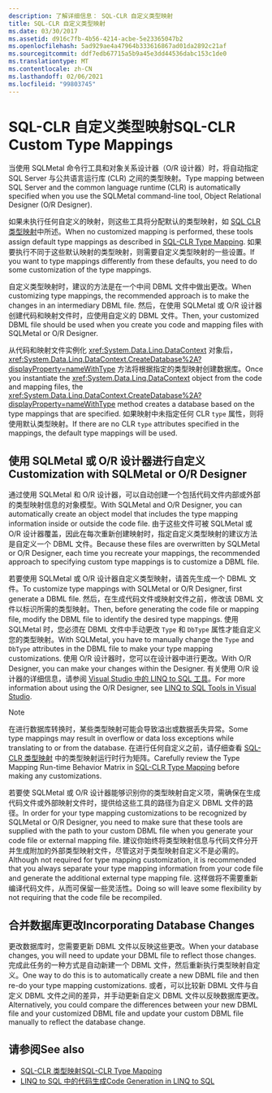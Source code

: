 ```yaml
---
description: 了解详细信息： SQL-CLR 自定义类型映射
title: SQL-CLR 自定义类型映射
ms.date: 03/30/2017
ms.assetid: d916c7fb-4b56-4214-acbe-5e23365047b2
ms.openlocfilehash: 5ad929ae4a47964b333616867ad01da2892c21af
ms.sourcegitcommit: ddf7edb67715a5b9a45e3dd44536dabc153c1de0
ms.translationtype: MT
ms.contentlocale: zh-CN
ms.lasthandoff: 02/06/2021
ms.locfileid: "99803745"
---
```

# <a name="sql-clr-custom-type-mappings"></a><span data-ttu-id="b5e5d-103">SQL-CLR 自定义类型映射</span><span class="sxs-lookup"><span data-stu-id="b5e5d-103">SQL-CLR Custom Type Mappings</span></span>

<span data-ttu-id="b5e5d-104">当使用 SQLMetal 命令行工具和对象关系设计器（O/R 设计器）时，将自动指定 SQL Server 与公共语言运行库 (CLR) 之间的类型映射。</span><span class="sxs-lookup"><span data-stu-id="b5e5d-104">Type mapping between SQL Server and the common language runtime (CLR) is automatically specified when you use the SQLMetal command-line tool, Object Relational Designer (O/R Designer).</span></span>  
  
 <span data-ttu-id="b5e5d-105">如果未执行任何自定义的映射，则这些工具将分配默认的类型映射，如 [SQL CLR 类型映射](sql-clr-type-mapping.md)中所述。</span><span class="sxs-lookup"><span data-stu-id="b5e5d-105">When no customized mapping is performed, these tools assign default type mappings as described in [SQL-CLR Type Mapping](sql-clr-type-mapping.md).</span></span> <span data-ttu-id="b5e5d-106">如果要执行不同于这些默认映射的类型映射，则需要自定义类型映射的一些设置。</span><span class="sxs-lookup"><span data-stu-id="b5e5d-106">If you want to type mappings differently from these defaults, you need to do some customization of the type mappings.</span></span>  
  
 <span data-ttu-id="b5e5d-107">自定义类型映射时，建议的方法是在一个中间 DBML 文件中做出更改。</span><span class="sxs-lookup"><span data-stu-id="b5e5d-107">When customizing type mappings, the recommended approach is to make the changes in an intermediary DBML file.</span></span> <span data-ttu-id="b5e5d-108">然后，在使用 SQLMetal 或 O/R 设计器创建代码和映射文件时，应使用自定义的 DBML 文件。</span><span class="sxs-lookup"><span data-stu-id="b5e5d-108">Then, your customized DBML file should be used when you create you code and mapping files with SQLMetal or O/R Designer.</span></span>  
  
 <span data-ttu-id="b5e5d-109">从代码和映射文件实例化 <xref:System.Data.Linq.DataContext> 对象后，<xref:System.Data.Linq.DataContext.CreateDatabase%2A?displayProperty=nameWithType> 方法将根据指定的类型映射创建数据库。</span><span class="sxs-lookup"><span data-stu-id="b5e5d-109">Once you instantiate the <xref:System.Data.Linq.DataContext> object from the code and mapping files, the <xref:System.Data.Linq.DataContext.CreateDatabase%2A?displayProperty=nameWithType> method creates a database based on the type mappings that are specified.</span></span> <span data-ttu-id="b5e5d-110">如果映射中未指定任何 CLR `type` 属性，则将使用默认类型映射。</span><span class="sxs-lookup"><span data-stu-id="b5e5d-110">If there are no CLR `type` attributes specified in the mappings, the default type mappings will be used.</span></span>  
  
## <a name="customization-with-sqlmetal-or-or-designer"></a><span data-ttu-id="b5e5d-111">使用 SQLMetal 或 O/R 设计器进行自定义</span><span class="sxs-lookup"><span data-stu-id="b5e5d-111">Customization with SQLMetal or O/R Designer</span></span>  

 <span data-ttu-id="b5e5d-112">通过使用 SQLMetal 和 O/R 设计器，可以自动创建一个包括代码文件内部或外部的类型映射信息的对象模型。</span><span class="sxs-lookup"><span data-stu-id="b5e5d-112">With SQLMetal and O/R Designer, you can automatically create an object model that includes the type mapping information inside or outside the code file.</span></span> <span data-ttu-id="b5e5d-113">由于这些文件可被 SQLMetal 或 O/R 设计器覆盖，因此在每次重新创建映射时，指定自定义类型映射的建议方法是自定义一个 DBML 文件。</span><span class="sxs-lookup"><span data-stu-id="b5e5d-113">Because these files are overwritten by SQLMetal or O/R Designer, each time you recreate your mappings, the recommended approach to specifying custom type mappings is to customize a DBML file.</span></span>  
  
 <span data-ttu-id="b5e5d-114">若要使用 SQLMetal 或 O/R 设计器自定义类型映射，请首先生成一个 DBML 文件。</span><span class="sxs-lookup"><span data-stu-id="b5e5d-114">To customize type mappings with SQLMetal or O/R Designer, first generate a DBML file.</span></span> <span data-ttu-id="b5e5d-115">然后，在生成代码文件或映射文件之前，修改该 DBML 文件以标识所需的类型映射。</span><span class="sxs-lookup"><span data-stu-id="b5e5d-115">Then, before generating the code file or mapping file, modify the DBML file to identify the desired type mappings.</span></span> <span data-ttu-id="b5e5d-116">使用 SQLMetal 时，您必须在 DBML 文件中手动更改 `Type` 和 `DbType` 属性才能自定义您的类型映射。</span><span class="sxs-lookup"><span data-stu-id="b5e5d-116">With SQLMetal, you have to manually change the `Type` and `DbType` attributes in the DBML file to make your type mapping customizations.</span></span> <span data-ttu-id="b5e5d-117">使用 O/R 设计器时，您可以在设计器中进行更改。</span><span class="sxs-lookup"><span data-stu-id="b5e5d-117">With O/R Designer, you can make your changes within the Designer.</span></span> <span data-ttu-id="b5e5d-118">有关使用 O/R 设计器的详细信息，请参阅 [Visual Studio 中的 LINQ to SQL 工具](/visualstudio/data-tools/linq-to-sql-tools-in-visual-studio2)。</span><span class="sxs-lookup"><span data-stu-id="b5e5d-118">For more information about using the O/R Designer, see [LINQ to SQL Tools in Visual Studio](/visualstudio/data-tools/linq-to-sql-tools-in-visual-studio2).</span></span>  
  
> [!NOTE]
> <span data-ttu-id="b5e5d-119">在进行数据库转换时，某些类型映射可能会导致溢出或数据丢失异常。</span><span class="sxs-lookup"><span data-stu-id="b5e5d-119">Some type mappings may result in overflow or data loss exceptions while translating to or from the database.</span></span> <span data-ttu-id="b5e5d-120">在进行任何自定义之前，请仔细查看 [SQL-CLR 类型映射](sql-clr-type-mapping.md) 中的类型映射运行时行为矩阵。</span><span class="sxs-lookup"><span data-stu-id="b5e5d-120">Carefully review the Type Mapping Run-time Behavior Matrix in [SQL-CLR Type Mapping](sql-clr-type-mapping.md) before making any customizations.</span></span>  
  
 <span data-ttu-id="b5e5d-121">若要使 SQLMetal 或 O/R 设计器能够识别你的类型映射自定义项，需确保在生成代码文件或外部映射文件时，提供给这些工具的路径为自定义 DBML 文件的路径。</span><span class="sxs-lookup"><span data-stu-id="b5e5d-121">In order for your type mapping customizations to be recognized by SQLMetal or O/R Designer, you need to make sure that these tools are supplied with the path to your custom DBML file when you generate your code file or external mapping file.</span></span> <span data-ttu-id="b5e5d-122">建议你始终将类型映射信息与代码文件分开并生成附加的外部类型映射文件，尽管这对于类型映射自定义不是必需的。</span><span class="sxs-lookup"><span data-stu-id="b5e5d-122">Although not required for type mapping customization, it is recommended that you always separate your type mapping information from your code file and generate the additional external type mapping file.</span></span> <span data-ttu-id="b5e5d-123">这样做将不需要重新编译代码文件，从而可保留一些灵活性。</span><span class="sxs-lookup"><span data-stu-id="b5e5d-123">Doing so will leave some flexibility by not requiring that the code file be recompiled.</span></span>  
  
## <a name="incorporating-database-changes"></a><span data-ttu-id="b5e5d-124">合并数据库更改</span><span class="sxs-lookup"><span data-stu-id="b5e5d-124">Incorporating Database Changes</span></span>  

 <span data-ttu-id="b5e5d-125">更改数据库时，您需要更新 DBML 文件以反映这些更改。</span><span class="sxs-lookup"><span data-stu-id="b5e5d-125">When your database changes, you will need to update your DBML file to reflect those changes.</span></span> <span data-ttu-id="b5e5d-126">完成此任务的一种方式是自动新建一个 DBML 文件，然后重新执行类型映射自定义。</span><span class="sxs-lookup"><span data-stu-id="b5e5d-126">One way to do this is to automatically create a new DBML file and then re-do your type mapping customizations.</span></span> <span data-ttu-id="b5e5d-127">或者，可以比较新 DBML 文件与自定义 DBML 文件之间的差异，并手动更新自定义 DBML 文件以反映数据库更改。</span><span class="sxs-lookup"><span data-stu-id="b5e5d-127">Alternatively, you could compare the differences between your new DBML file and your customized DBML file and update your custom DBML file manually to reflect the database change.</span></span>  
  
## <a name="see-also"></a><span data-ttu-id="b5e5d-128">请参阅</span><span class="sxs-lookup"><span data-stu-id="b5e5d-128">See also</span></span>

- [<span data-ttu-id="b5e5d-129">SQL-CLR 类型映射</span><span class="sxs-lookup"><span data-stu-id="b5e5d-129">SQL-CLR Type Mapping</span></span>](sql-clr-type-mapping.md)
- [<span data-ttu-id="b5e5d-130">LINQ to SQL 中的代码生成</span><span class="sxs-lookup"><span data-stu-id="b5e5d-130">Code Generation in LINQ to SQL</span></span>](code-generation-in-linq-to-sql.md)
